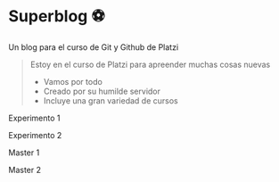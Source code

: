 # Superblog ⚽

Un blog para el curso de Git y Github de Platzi

> Estoy en el curso de Platzi para apreender muchas cosas nuevas
>
> - Vamos por todo
> - Creado por su humilde servidor
> - Incluye una gran variedad de cursos

Experimento 1

Experimento 2

Master 1

Master 2

